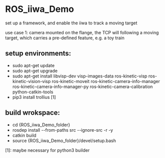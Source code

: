 # ROS_iiwa_Demo
set up a framework, and enable the iiwa to track a moving target

use case 1: camera mounted on the flange, the TCP will following a moving target, which carries a pre-defined feature, e.g. a toy train

## setup environments:
- sudo apt-get update
- sudo apt-get upgrade
- sudo apt-get install libvisp-dev visp-images-data ros-kinetic-visp ros-kinetic-vision-visp ros-kinetic-moveit ros-kinetic-camera-info-manager ros-kinetic-camera-info-manager-py ros-kinetic-camera-calibration python-catkin-tools
- pip3 install trollius [1]

## build wrokspace:
- cd {ROS_iiwa_Demo_folder}
- rosdep install --from-paths src --ignore-src -r -y
- catkin build
- source {ROS_iiwa_Demo_folder}/devel/setup.bash

[1]: maybe necessary for python3 builder
